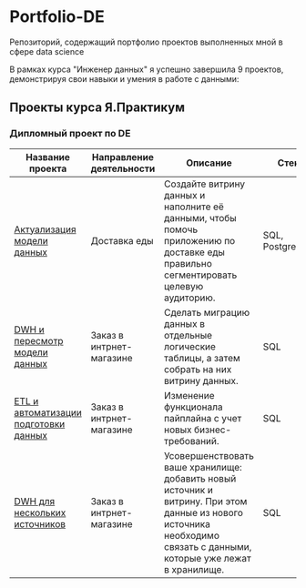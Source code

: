 # Portfolio-DE
Репозиторий, содержащий портфолио проектов выполненных мной в сфере data science


В рамках курса "Инженер данных" я успешно завершила 9 проектов, демонстрируя свои навыки и умения в работе с данными:

## Проекты курса Я.Практикум
### Дипломный проект по DE
| Название проекта | Направление деятельности | Описание | Стек |
|------------------|--------------------------|----------|------|
| [Актуализация модели данных](https://github.com/StefankinaOlya/Portfolio-DE/tree/main/Актуализация%20модели%20данных) | Доставка еды | Создайте витрину данных и наполните её данными, чтобы помочь приложению по доставке еды правильно сегментировать целевую аудиторию. | SQL, PostgreSQL |
| [DWH и пересмотр модели данных](https://github.com/StefankinaOlya/Portfolio-DE/tree/main/DWH%20и%20пересмотр%20модели%20данных) | Заказ в интрнет-магазине | Сделать миграцию данных в отдельные логические таблицы, а затем собрать на них витрину данных. | SQL |
| [ETL и автоматизации подготовки данных](https://github.com/StefankinaOlya/Portfolio-DE/tree/main/ETL%20и%20автоматизации%20подготовки%20данных) | Заказ в интрнет-магазине | Изменение функционала пайплайна с учет новых бизнес-требований. | SQL |
| [DWH для нескольких источников](https://github.com/StefankinaOlya/Portfolio-DE/tree/main/DWH%20для%20нескольких%20источников) | Заказ в интрнет-магазине | Усовершенствовать ваше хранилище: добавить новый источник и витрину. При этом данные из нового источника необходимо связать с данными, которые уже лежат в хранилище. | SQL |

